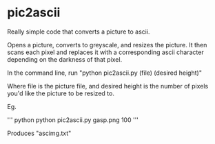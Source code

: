pic2ascii
=========

Really simple code that converts a picture to ascii.

Opens a picture, converts to greyscale, and resizes the picture. It then scans each pixel and 
replaces it with a corresponding ascii character depending on the darkness of that pixel.

In the command line, run "python pic2ascii.py (file) (desired height)"

Where file is the picture file, and desired height is the number of pixels you'd like the picture to be resized to.

Eg.

''' python
python pic2ascii.py gasp.png 100
'''

Produces "ascimg.txt"
